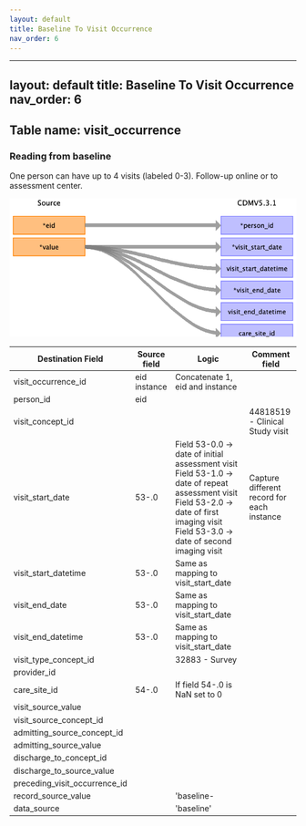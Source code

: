 ```yaml
---
layout: default
title: Baseline To Visit Occurrence
nav_order: 6
---
```


---
layout: default
title: Baseline To Visit Occurrence
nav_order: 6
---

## Table name: visit_occurrence

### Reading from baseline

One person can have up to 4 visits (labeled 0-3).
Follow-up online or to assessment center.

![](md_files/image8.png)

| Destination Field | Source field | Logic | Comment field |
| --- | --- | --- | --- |
| visit_occurrence_id | eid<br>instance | Concatenate 1, eid and instance |  |
| person_id | eid |  |  |
| visit_concept_id |  |  | 44818519 - Clinical Study visit |
| visit_start_date | 53-<instance>.0 | Field 53-0.0 -> date of initial assessment visit  Field 53-1.0 -> date of repeat assessment visit  Field 53-2.0 -> date of first imaging visit  Field 53-3.0 -> date of second imaging visit | Capture different record for each instance<br> |
| visit_start_datetime | 53-<instance>.0 | Same as mapping to visit_start_date |  |
| visit_end_date | 53-<instance>.0 | Same as mapping to visit_start_date |  |
| visit_end_datetime | 53-<instance>.0 | Same as mapping to visit_start_date |  |
| visit_type_concept_id |  | 32883 - Survey |  |
| provider_id |  |  |  |
| care_site_id | 54-<instance>.0 | If field 54-<instance>.0 is NaN set to 0 |  |
| visit_source_value |  |  |  |
| visit_source_concept_id |  |  |  |
| admitting_source_concept_id |  |  |  |
| admitting_source_value |  |  |  |
| discharge_to_concept_id |  |  |  |
| discharge_to_source_value |  |  |  |
| preceding_visit_occurrence_id |  |  |  |
| record_source_value |  | 'baseline-<instance> |  |  |
|data_source |  | 'baseline' |  |  |